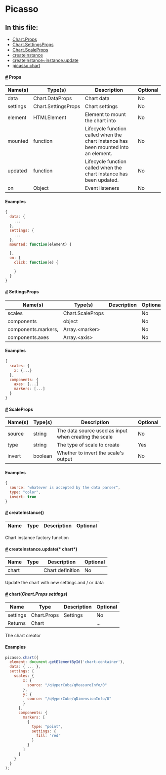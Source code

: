 # Picasso

## In this file:

* <a href="#Chart.Props">Chart.Props</a>
* <a href="#Chart.SettingsProps">Chart.SettingsProps</a>
* <a href="#Chart.ScaleProps">Chart.ScaleProps</a>
* <a href="#createInstance">createInstance</a>
* <a href="#createInstance~instance.update">createInstance~instance.update</a>
* <a href="#picasso.chart">picasso.chart</a>


#### <a name='Chart.Props' href='#Chart.Props'>#</a> Props

|Name(s)|Type(s)|Description|Optional|
|-------|-------|-----------|--------|
| data | Chart.DataProps | Chart data | No |
| settings | Chart.SettingsProps | Chart settings | No |
| element | HTMLElement | Element to mount the chart into | No |
| mounted | function | Lifecycle function called when the chart instance has been mounted into an element. | No |
| updated | function | Lifecycle function called when the chart instance has been updated. | No |
| on | Object | Event listeners | No |

#### Examples

```js
{
  data: {
    ...
  },
  settings: {
    ...
  },
  mounted: function(element) {

  },
  on: {
    click: function(e) {

    }
  }
}
```
#### <a name='Chart.SettingsProps' href='#Chart.SettingsProps'>#</a> SettingsProps

|Name(s)|Type(s)|Description|Optional|
|-------|-------|-----------|--------|
| scales | Chart.ScaleProps |  | No |
| components | object |  | No |
| components.markers, | Array.&lt;marker&gt; |  | No |
| components.axes | Array.&lt;axis&gt; |  | No |

#### Examples

```js
{
  scales: {
    x: {...}
  },
  components: {
    axes: [...]
    markers: [...]
  }
}
```
#### <a name='Chart.ScaleProps' href='#Chart.ScaleProps'>#</a> ScaleProps

|Name(s)|Type(s)|Description|Optional|
|-------|-------|-----------|--------|
| source | string | The data source used as input when creating the scale | No |
| type | string | The type of scale to create | Yes |
| invert | boolean | Whether to invert the scale&#x27;s output | No |

#### Examples

```js
{
  source: "whatever is accepted by the data parser",
  type: "color",
  invert: true
}
```
#### <a name='createInstance' href='#createInstance'>#</a> **createInstance**()

|Name|Type|Description|Optional|
|----|----|-----------|--------|

Chart instance factory function  
#### <a name='createInstance~instance.update' href='#createInstance~instance.update'>#</a> createInstance.**update**(* chart*)

|Name|Type|Description|Optional|
|----|----|-----------|--------|
| chart |  | Chart definition |No|

Update the chart with new settings and / or data  
#### <a name='picasso.chart' href='#picasso.chart'>#</a> **chart**(*Chart.Props settings*)

|Name|Type|Description|Optional|
|----|----|-----------|--------|
| settings | Chart.Props | Settings |No|
| Returns | Chart |  | ... |

The chart creator  
#### Examples

```js
picasso.chart({
  element: document.getElementById('chart-container'),
  data: { ... },
  settings: {
    scales: {
        x: {
          source: "/qHyperCube/qMeasureInfo/0"
        },
        y: {
          source: "/qHyperCube/qDimensionInfo/0"
        }
      },
      components: {
        markers: [
          {
            type: "point",
            settings: {
              fill: 'red'
            }
          }
        ]
      }
    }
  }
);
```
